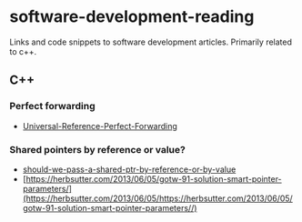 # software-development-reading
Links and code snippets to software development articles. Primarily related to c++.

## C++


### Perfect forwarding
* [Universal-Reference-Perfect-Forwarding](https://leimao.github.io/blog/Universal-Reference-Perfect-Forwarding/)


### Shared pointers by reference or value?
* [should-we-pass-a-shared-ptr-by-reference-or-by-value](https://stackoverflow.com/questions/3310737/should-we-pass-a-shared-ptr-by-reference-or-by-value)
* [https://herbsutter.com/2013/06/05/gotw-91-solution-smart-pointer-parameters/](https://herbsutter.com/2013/06/05/https://herbsutter.com/2013/06/05/gotw-91-solution-smart-pointer-parameters//)
